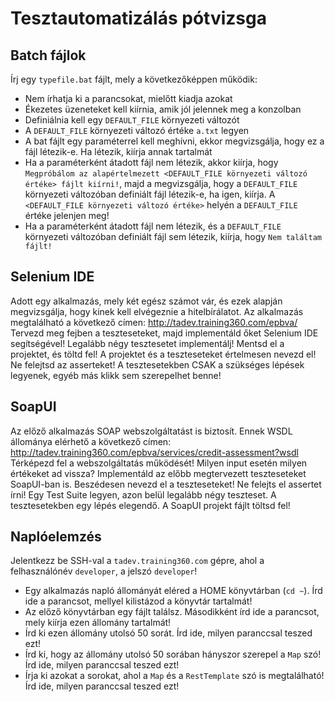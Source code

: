 # Tesztautomatizálás pótvizsga

## Batch fájlok

Írj egy `typefile.bat` fájlt, mely a következőképpen működik:

* Nem írhatja ki a parancsokat, mielőtt kiadja azokat
* Ékezetes üzeneteket kell kiírnia, amik jól jelennek meg a konzolban
* Definiálnia kell egy `DEFAULT_FILE` környezeti változót
* A `DEFAULT_FILE` környezeti változó értéke `a.txt` legyen
* A bat fájlt egy paraméterrel kell meghívni, ekkor megvizsgálja, hogy ez a fájl létezik-e. Ha létezik, kiírja annak tartalmát
* Ha a paraméterként átadott fájl nem létezik, akkor kiírja, hogy `Megpróbálom az alapértelmezett <DEFAULT_FILE környezeti változó értéke> fájlt kiírni!`, majd a megvizsgálja, hogy a 
	`DEFAULT_FILE` környezeti változóban definiált fájl létezik-e, ha igen, kiírja. A `<DEFAULT_FILE környezeti változó értéke>` helyén a `DEFAULT_FILE` értéke jelenjen meg!
* Ha a paraméterként átadott fájl nem létezik, és a `DEFAULT_FILE` környezeti változóban definiált fájl sem létezik, kiírja, hogy `Nem találtam fájlt!`

## Selenium IDE

Adott egy alkalmazás, mely két egész számot vár, és ezek alapján megvizsgálja, hogy kinek kell elvégeznie a hitelbírálatot. Az alkalmazás megtalálható a következő címen:
http://tadev.training360.com/epbva/
Tervezd meg fejben a teszteseteket, majd implementáld őket Selenium IDE segítségével! Legalább négy tesztesetet implementálj!
Mentsd el a projektet, és töltd fel!
A projektet és a teszteseteket értelmesen nevezd el! Ne felejtsd az asserteket! A tesztesetekben CSAK a szükséges lépések legyenek, 
egyéb más klikk sem szerepelhet benne!

## SoapUI

Az előző alkalmazás SOAP webszolgáltatást is biztosít. Ennek WSDL állománya elérhető a következő címen:
http://tadev.training360.com/epbva/services/credit-assessment?wsdl
Térképezd fel a webszolgáltatás működését! Milyen input esetén milyen értékeket ad vissza?
Implementáld az előbb megtervezett teszteseteket SoapUI-ban is. Beszédesen nevezd el a teszteseteket!
Ne felejts el assertet írni! Egy Test Suite legyen, azon belül legalább négy teszteset. A tesztesetekben egy lépés elegendő.
A SoapUI projekt fájlt töltsd fel!

## Naplóelemzés

Jelentkezz be SSH-val a `tadev.training360.com` gépre, ahol a felhasználónév `developer`, a jelszó `developer`! 

* Egy alkalmazás napló állományát eléred a HOME könyvtárban (`cd ~`). Írd ide a parancsot, mellyel kilistázod a könyvtár tartalmát!
* Az előző könyvtárban egy fájlt találsz. Másodikként írd ide a parancsot, mely kiírja ezen állomány tartalmát!
* Írd ki ezen állomány utolsó 50 sorát. Írd ide, milyen paranccsal teszed ezt!
* Írd ki, hogy az állomány utolsó 50 sorában hányszor szerepel a `Map` szó! Írd ide, milyen paranccsal teszed ezt!
* Írja ki azokat a sorokat, ahol a `Map` és a `RestTemplate` szó is megtalálható! Írd ide, milyen paranccsal teszed ezt!